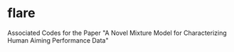 # flare
Associated Codes for the Paper "A Novel Mixture Model for Characterizing Human Aiming Performance Data"

